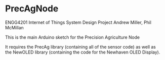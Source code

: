 # PrecAgNode

ENGG4201 Internet of Things System Design
Project
Andrew Miller, Phil McMillan

This is the main Arduino sketch for the Precision Agriculture Node

It requires the PrecAg library (containing all of the sensor code) as well
as the NewOLED library (containing the code for the Newhaven OLED Display).
